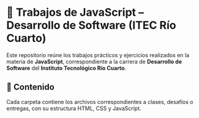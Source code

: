 # 🚀 Trabajos de JavaScript – Desarrollo de Software (ITEC Río Cuarto)

Este repositorio reúne los trabajos prácticos y ejercicios realizados en la materia de **JavaScript**, correspondiente a la carrera de **Desarrollo de Software** del **Instituto Tecnológico Río Cuarto**.

## 🧠 Contenido

Cada carpeta contiene los archivos correspondientes a clases, desafíos o entregas, con su estructura HTML, CSS y JavaScript.



